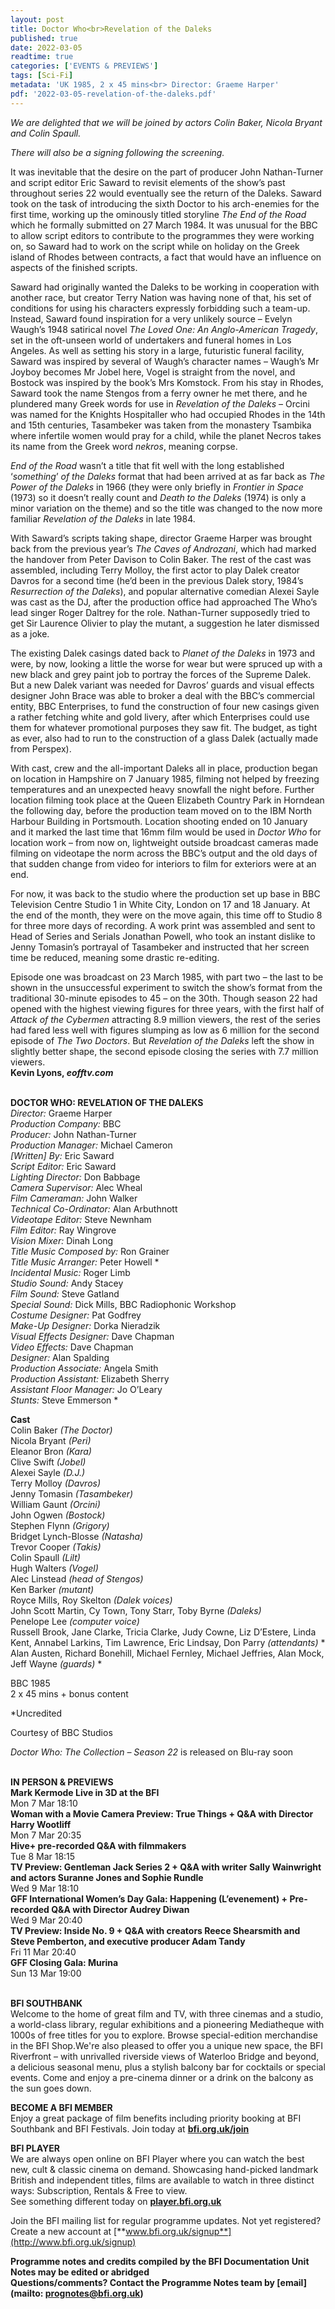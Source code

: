 ```yaml
---
layout: post
title: Doctor Who<br>Revelation of the Daleks
published: true
date: 2022-03-05
readtime: true
categories: ['EVENTS & PREVIEWS']
tags: [Sci-Fi]
metadata: 'UK 1985, 2 x 45 mins<br> Director: Graeme Harper'
pdf: '2022-03-05-revelation-of-the-daleks.pdf'
---
```


_We are delighted that we will be joined by actors Colin Baker, Nicola Bryant and Colin Spaull._

_There will also be a signing following the screening._

It was inevitable that the desire on the part of producer John Nathan-Turner and script editor Eric Saward to revisit elements of the show’s past throughout series 22 would eventually see the return of the Daleks. Saward took on the task of introducing the sixth Doctor to his arch-enemies for the first time, working up the ominously titled storyline _The End of the Road_ which he formally submitted on 27 March 1984. It was unusual for the BBC to allow script editors to contribute to the programmes they were working on, so Saward had to work on the script while on holiday on the Greek island of Rhodes between contracts, a fact that would have an influence on aspects of the finished scripts.

Saward had originally wanted the Daleks to be working in cooperation with another race, but creator Terry Nation was having none of that, his set of conditions for using his characters expressly forbidding such a team-up. Instead, Saward found inspiration for a very unlikely source – Evelyn Waugh’s 1948 satirical novel _The Loved One: An Anglo-American Tragedy_, set in the oft-unseen world of undertakers and funeral homes in Los Angeles. As well as setting his story in a large, futuristic funeral facility, Saward was inspired by several of Waugh’s character names – Waugh’s Mr Joyboy becomes Mr Jobel here, Vogel is straight from the novel, and Bostock was inspired by the book’s Mrs Komstock. From his stay in Rhodes, Saward took the name Stengos from a ferry owner he met there, and he plundered many Greek words for use in _Revelation of the Daleks_ – Orcini was named for the Knights Hospitaller who had occupied Rhodes in the 14th and 15th centuries, Tasambeker was taken from the monastery Tsambika where infertile women would pray for a child, while the planet Necros takes its name from the Greek word _nekros_, meaning corpse.

_End of the Road_ wasn’t a title that fit well with the long established ‘_something_’ _of the Daleks_ format that had been arrived at as far back as _The Power of the Daleks_ in 1966 (they were only briefly in _Frontier in Space_ (1973) so it doesn’t really count and _Death to the Daleks_ (1974) is only a minor variation on the theme) and so the title was changed to the now more familiar _Revelation of the Daleks_ in late 1984.

With Saward’s scripts taking shape, director Graeme Harper was brought back from the previous year’s _The Caves of Androzani_, which had marked the handover from Peter Davison to Colin Baker. The rest of the cast was assembled, including Terry Molloy, the first actor to play Dalek creator Davros for a second time (he’d been in the previous Dalek story, 1984’s _Resurrection of the Daleks_), and popular alternative comedian Alexei Sayle was cast as the DJ, after the production office had approached The Who’s lead singer Roger Daltrey for the role. Nathan-Turner supposedly tried to get Sir Laurence Olivier to play the mutant, a suggestion he later dismissed as a joke.

The existing Dalek casings dated back to _Planet of the Daleks_ in 1973 and were, by now, looking a little the worse for wear but were spruced up with a new black and grey paint job to portray the forces of the Supreme Dalek. But a new Dalek variant was needed for Davros’ guards and visual effects designer John Brace was able to broker a deal with the BBC’s commercial entity, BBC Enterprises, to fund the construction of four new casings given a rather fetching white and gold livery, after which Enterprises could use them for whatever promotional purposes they saw fit. The budget, as tight as ever, also had to run to the construction of a glass Dalek (actually made from Perspex).

With cast, crew and the all-important Daleks all in place, production began on location in Hampshire on 7 January 1985, filming not helped by freezing temperatures and an unexpected heavy snowfall the night before. Further location filming took place at the Queen Elizabeth Country Park in Horndean the following day, before the production team moved on to the IBM North Harbour Building in Portsmouth. Location shooting ended on 10 January and it marked the last time that 16mm film would be used in _Doctor Who_ for location work – from now on, lightweight outside broadcast cameras made filming on videotape the norm across the BBC’s output and the old days of that sudden change from video for interiors to film for exteriors were at an end.

For now, it was back to the studio where the production set up base in BBC Television Centre Studio 1 in White City, London on 17 and 18 January. At the end of the month, they were on the move again, this time off to Studio 8 for three more days of recording. A work print was assembled and sent to Head of Series and Serials Jonathan Powell, who took an instant dislike to Jenny Tomasin’s portrayal of Tasambeker and instructed that her screen time be reduced, meaning some drastic re-editing.

Episode one was broadcast on 23 March 1985, with part two – the last to be shown in the unsuccessful experiment to switch the show’s format from the traditional 30-minute episodes to 45 – on the 30th. Though season 22 had opened with the highest viewing figures for three years, with the first half of _Attack of the Cybermen_ attracting 8.9 million viewers, the rest of the series had fared less well with figures slumping as low as 6 million for the second episode of _The Two Doctors_. But _Revelation of the Daleks_ left the show in slightly better shape, the second episode closing the series with 7.7 million viewers.  
**Kevin Lyons, _eofftv.com_**
<br><br>

**DOCTOR WHO: REVELATION OF THE DALEKS**<br>
_Director:_ Graeme Harper<br>
_Production Company:_ BBC<br>
_Producer:_ John Nathan-Turner<br>
_Production Manager:_ Michael Cameron<br>
_[Written] By:_ Eric Saward<br>
_Script Editor:_ Eric Saward<br>
_Lighting Director:_ Don Babbage<br>
_Camera Supervisor:_ Alec Wheal<br>
_Film Cameraman:_ John Walker<br>
_Technical Co-Ordinator:_ Alan Arbuthnott<br>
_Videotape Editor:_ Steve Newnham<br>
_Film Editor:_ Ray Wingrove<br>
_Vision Mixer:_ Dinah Long<br>
_Title Music Composed by:_ Ron Grainer<br>
_Title Music Arranger:_ Peter Howell *<br>
_Incidental Music:_ Roger Limb<br>
_Studio Sound:_ Andy Stacey<br>
_Film Sound:_ Steve Gatland<br>
_Special Sound:_ Dick Mills,  BBC Radiophonic Workshop<br>
_Costume Designer:_ Pat Godfrey<br>
_Make-Up Designer:_ Dorka Nieradzik<br>
_Visual Effects Designer:_ Dave Chapman<br>
_Video Effects:_ Dave Chapman<br>
_Designer:_ Alan Spalding<br>
_Production Associate:_ Angela Smith<br>
_Production Assistant:_ Elizabeth Sherry<br>
_Assistant Floor Manager:_ Jo O’Leary<br>
_Stunts:_ Steve Emmerson *<br>

**Cast**<br>
Colin Baker _(The Doctor)_<br>
Nicola Bryant _(Peri)_<br>
Eleanor Bron _(Kara)_<br>
Clive Swift _(Jobel)_<br>
Alexei Sayle _(D.J.)_<br>
Terry Molloy _(Davros)_<br>
Jenny Tomasin _(Tasambeker)_<br>
William Gaunt _(Orcini)_<br>
John Ogwen _(Bostock)_<br>
Stephen Flynn _(Grigory)_<br>
Bridget Lynch-Blosse _(Natasha)_<br>
Trevor Cooper _(Takis)_<br>
Colin Spaull _(Lilt)_<br>
Hugh Walters _(Vogel)_<br>
Alec Linstead _(head of Stengos)_<br>
Ken Barker _(mutant)_<br>
Royce Mills, Roy Skelton _(Dalek voices)_<br>
John Scott Martin, Cy Town, Tony Starr,  Toby Byrne _(Daleks)_<br>
Penelope Lee _(computer voice)_<br>
Russell Brook, Jane Clarke, Tricia Clarke, Judy Cowne, Liz D’Estere, Linda Kent, Annabel Larkins, Tim Lawrence, Eric Lindsay, Don Parry _(attendants)_ *<br>
Alan Austen, Richard Bonehill, Michael Fernley, Michael Jeffries, Alan Mock, Jeff Wayne _(guards)_ *<br>

BBC 1985<br>
2 x 45 mins + bonus content

*Uncredited

Courtesy of BBC Studios

_Doctor Who: The Collection – Season 22_ is  released on Blu-ray soon
<br><br>

**IN PERSON & PREVIEWS**<br>
**Mark Kermode Live in 3D at the BFI**<br>
Mon 7 Mar 18:10<br>
**Woman with a Movie Camera Preview: True Things + Q&A with Director Harry Wootliff**<br>
Mon 7 Mar 20:35<br>
**Hive+ pre-recorded Q&A with filmmakers**<br>
Tue 8 Mar 18:15<br>
**TV Preview: Gentleman Jack Series 2 + Q&A with writer Sally Wainwright and actors Suranne Jones and Sophie Rundle**<br>
Wed 9 Mar 18:10<br>
**GFF International Women’s Day Gala: Happening (L’evenement) + Pre-recorded Q&A with Director Audrey Diwan**<br>
Wed 9 Mar 20:40<br>
**TV Preview: Inside No. 9 + Q&A with creators Reece Shearsmith and Steve Pemberton, and executive producer Adam Tandy**<br>
Fri 11 Mar 20:40<br>
**GFF Closing Gala: Murina**<br>
Sun 13 Mar 19:00<br>
<br>


**BFI SOUTHBANK**  
Welcome to the home of great film and TV, with three cinemas and a studio, a world-class library, regular exhibitions and a pioneering Mediatheque with 1000s of free titles for you to explore. Browse special-edition merchandise in the BFI Shop.We&#39;re also pleased to offer you a unique new space, the BFI Riverfront – with unrivalled riverside views of Waterloo Bridge and beyond, a delicious seasonal menu, plus a stylish balcony bar for cocktails or special events. Come and enjoy a pre-cinema dinner or a drink on the balcony as the sun goes down.  

**BECOME A BFI MEMBER**  
Enjoy a great package of film benefits including priority booking at BFI Southbank and BFI Festivals. Join today at [**bfi.org.uk/join**](http://www.bfi.org.uk/join)  

**BFI PLAYER**  
 We are always open online on BFI Player where you can watch the best new, cult &amp; classic cinema on demand. Showcasing hand-picked landmark British and independent titles, films are available to watch in three distinct ways: Subscription, Rentals &amp; Free to view.<br> 
See something different today on [**player.bfi.org.uk**](https://player.bfi.org.uk/)

Join the BFI mailing list for regular programme updates. Not yet registered? Create a new account at [**www.bfi.org.uk/signup**](http://www.bfi.org.uk/signup)

**Programme notes and credits compiled by the BFI Documentation Unit  
Notes may be edited or abridged  
Questions/comments? Contact the Programme Notes team by [email](mailto: prognotes@bfi.org.uk)**

<!--stackedit_data:
eyJoaXN0b3J5IjpbMjExNzY0MzUyNV19
-->
